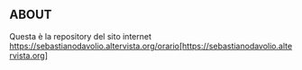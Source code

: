 ## ABOUT
Questa è la repository del sito internet https://sebastianodavolio.altervista.org/orario[https://sebastianodavolio.altervista.org]

